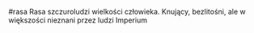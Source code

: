 #rasa
Rasa szczuroludzi wielkości człowieka. Knujący, bezlitośni, ale w większości nieznani przez ludzi Imperium